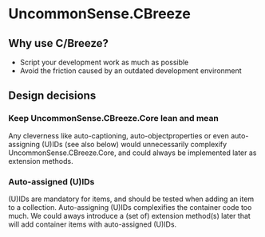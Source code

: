 # UncommonSense.CBreeze

## Why use C/Breeze?
- Script your development work as much as possible
- Avoid the friction caused by an outdated development environment

## Design decisions
### Keep UncommonSense.CBreeze.Core lean and mean
Any cleverness like auto-captioning, auto-objectproperties or even auto-assigning (U)IDs (see also below) would unnecessarily complexify UncommonSense.CBreeze.Core, and could always be implemented later as extension methods.
### Auto-assigned (U)IDs
(U)IDs are mandatory for items, and should be tested when adding an item to a collection. Auto-assigning (U)IDs complexifies the container code too much. We could aways introduce a (set of) extension method(s) later that will add container items with auto-assigned (U)IDs.
